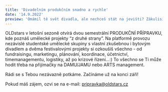 ```yaml
---
title: 'Divadelním produkčním snadno a rychle'
date: '14.9.2022'
preview: 'Omámil tě svět divadla, ale nechceš stát na jevišti? Zákulisí ti je bližší než jeviště? Raději řídíš, než jsi řízen?'
---
```

OLDstars v letošní sezoně otvírá dvou semestrální PRODUKČNÍ PŘÍPRAVKU, kde poznáš umělecké projekty “z druhé strany”. Na platformě provozu nezávislé studentské umělecké skupiny s vlastní zkušebnou i bytovým divadlem a dvěma festivalovými projekty si ozkoušíš všechno - od fundraisingu, marketingu, plánování, koordinace, účetnictví, timemanagementu, logistiky, až po krizové řízení…:)
To všechno se Ti může hodit třeba na přijímačky na DAMU/JAMU nebo ARTS management.

Rádi se s Tebou nezávazně potkáme. Začínáme už na konci září!

Pokud máš zájem, ozvi se na e-mail: [pripravka@oldstars.cz](pripravka@oldstars.cz)

